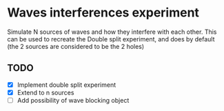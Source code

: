 # Waves interferences experiment 

Simulate N sources of waves and how they interfere with each other.
This can be used to recreate the Double split experiment, and does by default (the 2 sources are considered to be the 2 holes)

## TODO
- [x] Implement double split experiment
- [x] Extend to n sources
- [ ] Add possibility of wave blocking object